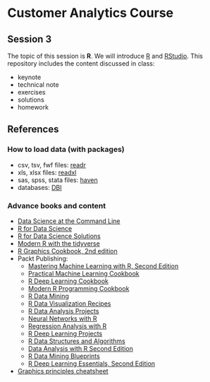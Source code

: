 # Customer Analytics Course

## Session 3

The topic of this session is **R**. We will introduce [R](https://www.r-project.org) and [RStudio](https://www.rstudio.com). This repository includes the content discussed in class:

  - keynote
  - technical note
  - exercises
  - solutions
  - homework

## References

### How to load data (with packages) 

  - csv, tsv, fwf files: [readr](https://readr.tidyverse.org)
  - xls, xlsx files: [readxl](https://readxl.tidyverse.org)
  - sas, spss, stata files: [haven](https://haven.tidyverse.org)
  - databases: [DBI](http://r-dbi.github.io/DBI/)
  
### Advance books and content

  - [Data Science at the Command Line](https://www.datascienceatthecommandline.com)
  - [R for Data Science](https://r4ds.had.co.nz)
  - [R for Data Science Solutions](https://jrnold.github.io/r4ds-exercise-solutions/)
  - [Modern R with the tidyverse](https://b-rodrigues.github.io/modern_R/)
  - [R Graphics Cookbook, 2nd edition](https://r-graphics.org)
  - Packt Publishing:
    - [Mastering Machine Learning with R, Second Edition](https://github.com/PacktPublishing/Mastering-Machine-Learning-with-R-Second-Edition)
    - [Practical Machine Learning Cookbook](https://github.com/PacktPublishing/Practical-Machine-Learning-Cookbook)
    - [R Deep Learning Cookbook](https://github.com/PacktPublishing/R-Deep-Learning-Cookbook)
    - [Modern R Programming Cookbook](https://github.com/PacktPublishing/Modern-R-Programming-Cookbook)
    - [R Data Mining](https://github.com/PacktPublishing/R-Data-Mining)
    - [R Data Visualization Recipes](https://github.com/PacktPublishing/R-Data-Visualization-Recipes)
    - [R Data Analysis Projects](https://github.com/PacktPublishing/R-Data-Analysis-Projects)
    - [Neural Networks with R](https://github.com/PacktPublishing/Neural-Networks-with-R)
    - [Regression Analysis with R](https://github.com/PacktPublishing/Regression-Analysis-with-R)
    - [R Deep Learning Projects](https://github.com/PacktPublishing/R-Deep-Learning-Projects)
    - [R Data Structures and Algorithms](https://github.com/PacktPublishing/R-Data-Structures-and-Algorithms)
    - [Data Analysis with R Second Edition](https://github.com/PacktPublishing/Data-Analysis-with-R-Second-Edition)
    - [R Data Mining Blueprints](https://github.com/PacktPublishing/R-Data-Mining-Blueprints)
    - [R Deep Learning Essentials, Second Edition](https://github.com/PacktPublishing/R-Deep-Learning-Essentials-Second-Edition)
  - [Graphics principles cheatsheet](https://graphicsprinciples.github.io)
    
